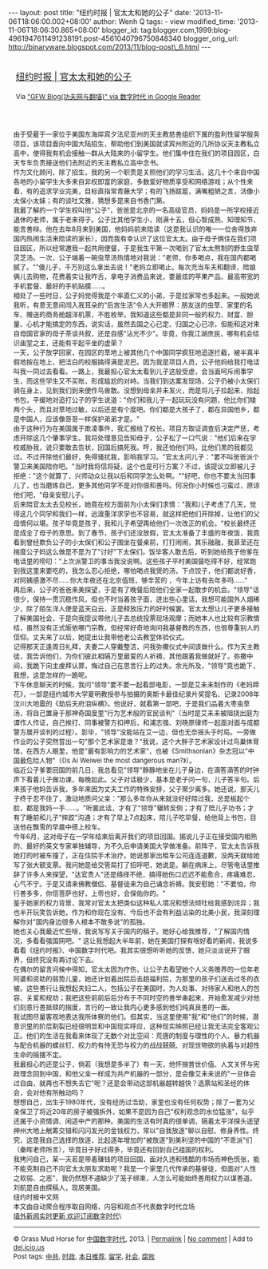 --- layout: post title: "纽约时报 | 官太太和她的公子" date:
'2013-11-06T18:06:00.002+08:00' author: Wenh Q tags: - view
modified\_time: '2013-11-06T18:06:30.865+08:00' blogger\_id:
tag:blogger.com,1999:blog-4961947611491238191.post-4561040796750848340
blogger\_orig\_url:
http://binaryware.blogspot.com/2013/11/blog-post\_6.html ---
<div style="margin: 10px; padding: 5px;">

<div style="font-size: 18px;">

[纽约时报 |
官太太和她的公子](http://feedproxy.google.com/~r/chinagfwblog/~3/q0T5lYPdiU4/)

</div>

<div style="font-size: 13px;">

Via ["GFW Blog(功夫网与翻墙)" via 数字时代 in Google
Reader](https://www.blogger.com/blogger.g?blogID=4961947611491238191)

</div>

</div>

<div style="font-size: 13px; padding: 15px 0 10px 10px;">

由于受雇于一家位于美国东海岸宾夕法尼亚州的天主教慈善组织下属的盈利性留学服务项目，该项目面向中国大陆招生，帮助他们到美国就读宾州附近的几所协议天主教私立高中，使得我有机会接触一群从大陆来的小留学生。他们集中住在我们的项目园区，白天专车负责接送他们去附近的天主教私立高中念书。\
作为文化顾问，除了招生，我的另一个职责是关照他们的学习生活。这几十个来自中国各地的小留学生大多来自非权即富的家庭，多数爱好物质享受和网络游戏；从个性来看，有的追求学业完美，目标直指常青藤大学；有的飞扬跋扈，满嘴粗陋之言，活像小太保小太妹；有的谈吐文雅，猜想多是来自书香门第。\
我最了解的一个学生权叫他"公子"，爸爸是北京的一名高级官员，妈妈是一所学校接近退休的老师，属于老来得子。公子比其他学生小，刚满十五，但心智成熟、知理知节、能言善辩。他在去年8月来到美国，他妈妈前来陪读（这是我认识的唯一一位舍得放弃国内热闹生活来陪读的家长），因而我有幸认识了这位官太太。由于母子俩住在我们项目园区，所以经常邀我一起共用便餐，于是我生平第一次喝到了官太太熬制的野生虫草灵芝汤。一次，公子端着一碗虫草汤热情地对我说："老师，你多喝点，我在国内都喝腻了。""傻儿子，千万别这么拿出去说！"老妈立即喝止。每次充当车夫和翻译，陪娘俩儿去购物，花费着实让我咋舌，拿电子消费品来说，要最炫的苹果产品、最高带宽的手机套餐、最好的手机贴膜……。\
相处了一些时日，公子妈觉得我是个率直仁义的小弟，于是拉家常也多起来。一般她说我听，有意无意间闯入我耳朵的"后宫生活"令人大开眼界：朋友送的虫草、家里的名车、赠送的商务舱越洋机票，不胜枚举。我知道这些都是非同一般的权力、财富、胆量、心机才能搞定的东西，说实话，虽然去国之心已定、归国之心已凉，但能和这对来自母国官家的母子茶谈共叙，还是自感"沾光不少"。毕竟，你我江湖庶民，哪有机会结识庙堂之主，还能有平起平坐的虚荣？\
一天，公子放学回家，在园区的草地上被其他几个中国同学疯狂地追逐拦截，被半真半假地按在地上，把洁白的校服搞得满是泥巴。因为我是项目人员，公子他妈给我打电话叫我一同过去看看。一路上，我最担心官太太看到儿子这般受虐，会当面呵斥闹事学生，而这些学生又不买账，形成尴尬的对峙。当我们到达案发现场，公子仍被小太保们骑在身上，见到我们到来便作鸟兽散。没想到母亲并未发火，而是将儿子拉起来，拾起书包，平缓地对追打公子的学生说道："你们和我儿子一起玩玩没有问题，他比你们矮两个头，而且对草地过敏，以后还是有个度吧。你们都是大孩子了，都在异国他乡，都是中国人，应该像哥哥一样保护弟弟才是。"\
由于这种行为在美国属于欺凌事件，我汇报给了校长。项目方取证调查后决定严惩，考虑开除这几个肇事学生。我将处理意见告知母子，公子松了一口气说："他们后来在学校威胁我，说只要敢去告状，回国后搞死我。哼，我还怕他们吗，比他们黑的我都见过。不过开除他们最好，免得骚扰我，影响我学习。"官太太问儿子："要不叫爸爸派个警卫来美国陪你吧。"当时我将信将疑，这个也是可行方案？不过，该提议立即被儿子拒绝："这个就算了，兴师动众让我以后和同学怎么处啊。""好吧，你也不要太当回事儿了，也当磨练自己，更多其他同学不是对你很和善吗。何况你小时候也刁蛮过，原谅他们吧，"母亲安慰儿子。\
后来陪官太太去见校长，她竟在校方面前为小太保们求情："我和儿子考虑了几天，觉得这几个同学和我们一样，远渡重洋求学也不容易，就这样把他们开除掉，让他们的父母情何以堪。孩子毕竟是孩子，我和儿子希望再给他们一次改正的机会。"校长最终还是成全了母子的意思。到了春节，孩子们还没放假，官太太准备了丰盛的年夜饭，我竟看到曾经欺负公子的小太保们和公子围坐在餐桌前，打打闹闹，其乐融融，我甚至还在揣度公子妈这么做是不是为了"讨好"下太保们。饭毕客人散去后，听到她给孩子他爹在电话里的唠叨："上次派警卫的事当我没说啊。这些孩子平时美国餐吃得不好，经常跑到我这里来要吃的，我怎么忍心拒绝，哪怕喝点我煲的汤，下点饺子，他们都说好香，对阿姨感激不尽……你大年夜还在北京值班，够辛苦的
，今年上访有去年多吗……"\
再后来，公子的爸爸来美探望，于是有了晚餐后陪他们全家一起散步的机会。"领导"话很少，保持一贯沉稳作风，但也不时当着孩子面，迸出些心里话，我想可能国外人烟稀少，除了陌生洋人便是蓝天白云，正是释放压力的好时候罢。官太太想让儿子更多接触了解美国社会，于是向我提议带他儿子去总统投票现场观摩；而她本人也比较有宗教情结，虽然没有正式皈依哪门宗教，但经常好奇地询问我基督教的东西，也很尊重别人的信仰。丈夫来了以后，她提出让我带他老公去教堂体验仪式。\
记得那天正逢周日礼拜，夫妻二人穿戴整洁，问我弥撒仪式中间该做什么。作为天主教徒，我告诉他们，为你们彼此相隔万里最爱的人祈祷，其他跟着我做就好了。弥撒中间，我跪下向主虔拜认罪，悔过自己在思言行上的过失。余光所及，"领导"竟也跪下，我想，这是怎样的一跪呢。\
下午休息聊天的时候，我问"领导"要不要一起看部电影，一部是艾未未制作的《老妈蹄花》，一部是纽约城市大学夏明教授参与拍摄的奥斯卡最佳纪录片奖提名、记录2008年汶川大地震的《劫后天府泪纵横》。他说好，就看第一部吧，于是我们品着大枣虫草汤，将自己置身于那神奇国度里"行为艺术般的官民谈判"（当时是艾未未被阻挠出庭为谭作人作证，自己挨打、同事被警方扣押后，和浦志强、刘晓原律师一起面对面与成都警方展开谈判的过程）。影毕，"领导"没能站在艾一边，但也无奈摇头于时局。一旁做作业的公子突然冒出一句"那个艺术家是谁？"我说，这个大胖子艺术家设计过鸟巢体育馆，在西方人眼里，他是"最有影响力的艺术家"，也被《Smithsonian》杂志冠以"中国最危险人物"（《Is
Ai Weiwei the most dangerous man?》）。\
临近公子爹要回国的前几日，我总看见"领导"静静地坐在儿子身边，在滴答滴答的时钟声下看着儿子做功课，每晚如此。父子对话极少，基本是老子问一句，儿子答半句。后来孩子他妈告诉我，多年来因为丈夫工作的特殊安排，父子聚少离多。她还说，那天儿子终于忍不住了，激动地质问父亲："那么多年你从来就没好好陪过我，总是板起个脸，都是我妈一手……。"听罢此话，才有了"领导"辗转反侧；才有了陪儿子功书；才有了睡前和儿子"摔跤"沟通；才有了早上7点起床，陪儿子吃早餐，给他背上书包，目送他在飘雪的早晨中搭上校车。\
今年6月，这对母子在一学年结束后离开我们的项目回国。据说儿子正在接受国内相熟的、最好的英文专家单独辅导，为不久后申请美国大学做准备。前阵子，官太太告诉我她打的时被车撞了，正在住院手术治疗。她说那家出租车公司连连道歉，没两天就给她写了张大额支票。我问她是给交管局打了招呼吧，她说是。躺在病床上，尽管电话里推辞了许多人来探望，"达官贵人"还是络绎不绝，搞得她伤口迟迟不能愈合，疼痛难忍，心气不宁。于是又请来佛教僧侣、基督徒来为自己诵念祈祷。我安慰她："不要怕，你行善多多，你信菩萨也好，上帝也好，会保佑你的。"\
鉴于她家的权力背景，我常对官太太把类似这种私人境况和想法倾吐给我感到诧异；我也半开玩笑告诉她，作为和你现在没有、今后也不会有利益沾染的北美小民，我深刻理解你对"国内身边很多人根本不敢多说"的孤独。\
她也关心我最近忙些啥，我说写写关于国内的稿子。她好心给我推荐，"了解国内情况，多看看强国网吧。"
这让我想起大半年前，她在美国打探有啥好看的新闻，我说多看看《纽约时报》、中国数字时代吧。我其实很想听听她的反馈，她只淡淡说开了眼界，但终究没有再讨论下去。\
在偶尔的留言问候中得知，官太太因为疗伤，让公子去看望她个人义务赡养的一位年老阿婆和资助的弱势儿童，她还计划着出院后去趟福利院，为那里的孩子们送去过冬的衣被。这些善行让我想起夫妇二人，包括公子在美国时，为人处事、对待家人和他人的包容、关爱和规劝；我把这些前前后后分布于不同时空的善举串起来，开始愈发减少对他们刻意行善抵赎的揣度，言行的一致让我内心更多感到他们纯真良善的一面。\
我试图尽量客观地表达我所体察的他们。但其实，当这里使用"我"和"他们"的时候，潜意识里的阶层割裂已经很明显和中国现实呼应，这种现实映照已经让我无法完全客观公正。他们的生活在我看来体现了无数个对比空间：荒唐的制度与理性的个人、暴力机器与配合机器的螺丝钉、权力的有恃无恐与权力的战战兢兢、对现世物欲的执着与对超性生命的摇摆不定。\
我最担心的还是公子，倘若（我想是多半了）有一天，他怀揣普世价值、人文关怀与宪政理念回到中国，和他父亲一样成为共产机器的一部分，是会像艾未未说的"一旦体会过自由，就再也不想失去它"呢？还是会带动这部机器越转越快？选票站和圣经的体会，会对他有所触动吗？\
想想自己，出生于1980年代，没有经历过浩劫，家里也没有任何权势；除了一套为父亲保卫了将近20年的房子被强拆外，如果不是因为自己"权利观念的水位猛涨"，似乎还属于小资情调、闲适中产的那种。美国的生活有时真的很单调，隔着太平洋探头遥望神州大地上觥筹交错和闪闪发光的金钱权力，常以"自我放逐"聊以自慰、修身养性。终究，这是我自己选择的放逐，比起逐年增加的"被放逐"到美利坚的中国的"不乖派"们（秦晖老师所言），毕竟日子好过得多，毕竟还有回到自己祖国的权利。\
我拷问自己，某一天若是带着赚钱的项目回国，面对久违和残酷的市场而神色慌张，能不能克制自己不向官太太朋友求助呢？我是一个家里几代传承的基督徒，但面对"人性之软弱、之恶"，我仍然想不通缺少了笼子绑束，人怎么可能始终善用权力以谋善道。\
刘航是自由撰稿人，现居美国。\
纽约时报中文网\
本文由自动聚合程序取自网络，内容和观点不代表数字时代立场\
[墙外新闻实时更新 欢迎订阅数字时代](http://eepurl.com/mstlf)\

------------------------------------------------------------------------

© Grass Mud Horse for
[中国数字时代](http://chinadigitaltimes.net/chinese), 2013. |
[Permalink](http://chinadigitaltimes.net/chinese/2013/11/%E7%BA%BD%E7%BA%A6%E6%97%B6%E6%8A%A5-%E5%AE%98%E5%A4%AA%E5%A4%AA%E5%92%8C%E5%A5%B9%E7%9A%84%E5%85%AC%E5%AD%90/)
| [No
comment](http://chinadigitaltimes.net/chinese/2013/11/%E7%BA%BD%E7%BA%A6%E6%97%B6%E6%8A%A5-%E5%AE%98%E5%A4%AA%E5%A4%AA%E5%92%8C%E5%A5%B9%E7%9A%84%E5%85%AC%E5%AD%90/#comments)
| Add to
[del.icio.us](http://del.icio.us/post?url=http://chinadigitaltimes.net/chinese/2013/11/%E7%BA%BD%E7%BA%A6%E6%97%B6%E6%8A%A5-%E5%AE%98%E5%A4%AA%E5%A4%AA%E5%92%8C%E5%A5%B9%E7%9A%84%E5%85%AC%E5%AD%90/&title=%E7%BA%BD%E7%BA%A6%E6%97%B6%E6%8A%A5%20%7C%20%E5%AE%98%E5%A4%AA%E5%A4%AA%E5%92%8C%E5%A5%B9%E7%9A%84%E5%85%AC%E5%AD%90)\
Post tags:
[中共](http://chinadigitaltimes.net/chinese/tag/%E4%B8%AD%E5%85%B1/?category=10466),
[时政](http://chinadigitaltimes.net/chinese/tag/%E6%97%B6%E6%94%BF/?category=10466),
[本日推荐](http://chinadigitaltimes.net/chinese/tag/%E6%9C%AC%E6%97%A5%E6%8E%A8%E8%8D%90/?category=10466),
[留学](http://chinadigitaltimes.net/chinese/tag/%E7%95%99%E5%AD%A6/?category=10466),
[社会](http://chinadigitaltimes.net/chinese/tag/%E7%A4%BE%E4%BC%9A/?category=10466),
[腐败](http://chinadigitaltimes.net/chinese/tag/%E8%85%90%E8%B4%A5/?category=10466)

</div>

